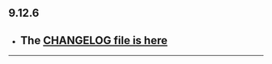 ## 9.12.6

- ## The [CHANGELOG file is here](https://flutter-sound.canardoux.xyz/changelog.html)

-----------------------------------------------------------------------------------------------------------------------------------
